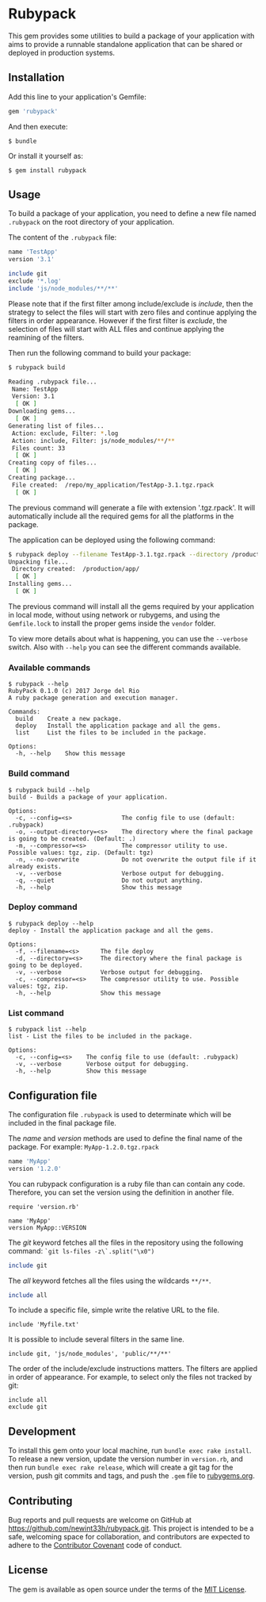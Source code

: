 # Rubypack

This gem provides some utilities to build a package of your application with aims to provide a runnable standalone application that can be shared or deployed in production systems.

## Installation

Add this line to your application's Gemfile:

```ruby
gem 'rubypack'
```

And then execute:

    $ bundle

Or install it yourself as:

    $ gem install rubypack

## Usage

To build a package of your application, you need to define a new file named `.rubypack` on the root directory of your application.

The content of the `.rubypack` file:

```ruby
name 'TestApp'
version '3.1'

include git
exclude '*.log'
include 'js/node_modules/**/**'
```

Please note that if the first filter among include/exclude is *include*, then the strategy to select the files will start with zero files and continue applying the filters in order appearance. However if the first filter is *exclude*, the selection of files will start with ALL files and continue applying the reamining of the filters.

Then run the following command to build your package:

```bash
$ rubypack build

Reading .rubypack file...
 Name: TestApp
 Version: 3.1
  [ OK ]
Downloading gems...
  [ OK ]
Generating list of files...
 Action: exclude, Filter: *.log
 Action: include, Filter: js/node_modules/**/**
 Files count: 33
  [ OK ]
Creating copy of files...
  [ OK ]
Creating package...
 File created:  /repo/my_application/TestApp-3.1.tgz.rpack
  [ OK ]
```

The previous command will generate a file with extension '.tgz.rpack'. It will automatically include all the required gems for all the platforms in the package.

The application can be deployed using the following command:

```bash
$ rubypack deploy --filename TestApp-3.1.tgz.rpack --directory /production/app/
Unpacking file...
 Directory created:  /production/app/
  [ OK ]
Installing gems...
  [ OK ]
```

The previous command will install all the gems required by your application in local mode, without using network or rubygems, and using the `Gemfile.lock` to install the proper gems inside the `vendor` folder.

To view more details about what is happening, you can use the `--verbose` switch. Also with `--help` you can see the different commands available.

### Available commands

```
$ rubypack --help
RubyPack 0.1.0 (c) 2017 Jorge del Rio
A ruby package generation and execution manager.

Commands:
  build    Create a new package.
  deploy   Install the application package and all the gems.
  list     List the files to be included in the package.

Options:
  -h, --help    Show this message
```

### Build command

```
$ rubypack build --help
build - Builds a package of your application.

Options:
  -c, --config=<s>              The config file to use (default: .rubypack)
  -o, --output-directory=<s>    The directory where the final package is going to be created. (Default: .)
  -m, --compressor=<s>          The compressor utility to use. Possible values: tgz, zip. (Default: tgz)
  -n, --no-overwrite            Do not overwrite the output file if it already exists.
  -v, --verbose                 Verbose output for debugging.
  -q, --quiet                   Do not output anything.
  -h, --help                    Show this message
```

### Deploy command

```
$ rubypack deploy --help
deploy - Install the application package and all the gems.

Options:
  -f, --filename=<s>      The file deploy
  -d, --directory=<s>     The directory where the final package is going to be deployed.
  -v, --verbose           Verbose output for debugging.
  -c, --compressor=<s>    The compressor utility to use. Possible values: tgz, zip.
  -h, --help              Show this message
```

### List command

```
$ rubypack list --help
list - List the files to be included in the package.

Options:
  -c, --config=<s>    The config file to use (default: .rubypack)
  -v, --verbose       Verbose output for debugging.
  -h, --help          Show this message
```

## Configuration file

The configuration file `.rubypack` is used to determinate which will be included in the final package file.

The *name* and *version* methods are used to define the final name of the package. For example: `MyApp-1.2.0.tgz.rpack`

```ruby
name 'MyApp'
version '1.2.0'
```

You can rubypack configuration is a ruby file than can contain any code. Therefore, you can set the version using the definition in another file.

```
require 'version.rb'

name 'MyApp'
version MyApp::VERSION
```

The *git* keyword fetches all the files in the repository using the following command: `` `git ls-files -z\`.split("\x0") ``

```ruby
include git
```

The *all* keyword fetches all the files using the wildcards `**/**`.

```ruby
include all
```

To include a specific file, simple write the relative URL to the file.

```
include 'Myfile.txt'
```

It is possible to include several filters in the same line.

```
include git, 'js/node_modules', 'public/**/**'
```

The order of the include/exclude instructions matters. The filters are applied in order of appearance. For example, to select only the files not tracked by git:

```
include all
exclude git
```

## Development

To install this gem onto your local machine, run `bundle exec rake install`. To release a new version, update the version number in `version.rb`, and then run `bundle exec rake release`, which will create a git tag for the version, push git commits and tags, and push the `.gem` file to [rubygems.org](https://rubygems.org).

## Contributing

Bug reports and pull requests are welcome on GitHub at https://github.com/newint33h/rubypack.git. This project is intended to be a safe, welcoming space for collaboration, and contributors are expected to adhere to the [Contributor Covenant](http://contributor-covenant.org) code of conduct.


## License

The gem is available as open source under the terms of the [MIT License](http://opensource.org/licenses/MIT).

